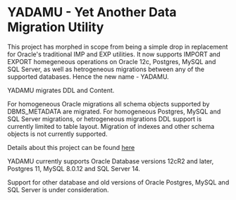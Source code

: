 # YADAMU - Yet Another Data Migration Utility

This project has morphed in scope from being a simple drop in replacement for Oracle's traditional IMP and EXP utilities.
It now supports IMPORT and EXPORT homegeneous operations on Oracle 12c, Postgres, MySQL and SQL Server, as well as hetrogeneous migrations between any of the supported databases. Hence the new name - YADAMU. 

YADAMU migrates DDL and Content.

For homogeneous Oracle migrations all schema objects supported by DBMS_METADATA are migrated.
For homogeneous Postgres, MySQL and SQL Server migrations, or hetrogeneous migrations DDL support is currently limited to table layout. Migration of indexes and other schema objects is not currently supported.

Details about this project can be found [here](http://markddrake.github.io/YADAMU---Yet-Another-DAta-Migration-Utility/docs)

YADAMU currently supports Oracle Database versions 12cR2 and later, Postgres 11,  MySQL 8.0.12 and SQL Server 14.

Support for other database and old versions of Oracle Postgres, MySQL and SQL Server is under consideration.
